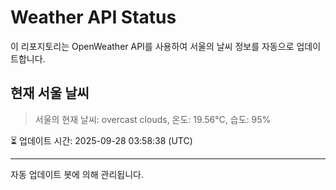 
# Weather API Status

이 리포지토리는 OpenWeather API를 사용하여 서울의 날씨 정보를 자동으로 업데이트합니다.

## 현재 서울 날씨
> 서울의 현재 날씨: overcast clouds, 온도: 19.56°C, 습도: 95%

⏳ 업데이트 시간: 2025-09-28 03:58:38 (UTC)

---
자동 업데이트 봇에 의해 관리됩니다.
